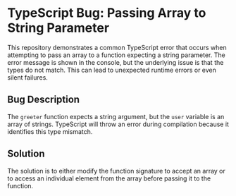 # TypeScript Bug: Passing Array to String Parameter

This repository demonstrates a common TypeScript error that occurs when attempting to pass an array to a function expecting a string parameter. The error message is shown in the console, but the underlying issue is that the types do not match. This can lead to unexpected runtime errors or even silent failures.

## Bug Description
The `greeter` function expects a string argument, but the `user` variable is an array of strings. TypeScript will throw an error during compilation because it identifies this type mismatch.

## Solution
The solution is to either modify the function signature to accept an array or to access an individual element from the array before passing it to the function.